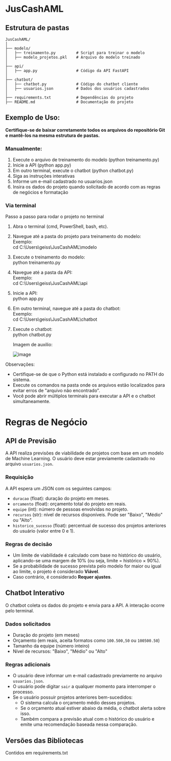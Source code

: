# JusCashAML

## Estrutura de pastas
```JusCashAML/
JusCashAML/
│
├── modelo/
│   ├── treinamento.py         # Script para treinar o modelo
│   ├── modelo_projetos.pkl    # Arquivo do modelo treinado
│
├── api/
│   ├── app.py                 # Código da API FastAPI
│
├── chatbot/
│   ├── chatbot.py             # Código do chatbot cliente
│   ├── usuarios.json          # Dados dos usuários cadastrados
│
├── requirements.txt           # Dependências do projeto
├── README.md                  # Documentação do projeto
```

## Exemplo de Uso:
**Certifique-se de baixar corretamente todos os arquivos do repositório Git e mantê-los na mesma estrutura de pastas.**

### Manualmente:
1. Execute o arquivo de treinamento do modelo (python treinamento.py)
2. Inicie a API (python app.py)
3. Em outro terminal, execute o chatbot (python chatbot.py)
4. Siga as instruções interativas
5. Informe um e-mail cadastrado no usuarios.json
6. Insira os dados do projeto quando solicitado de acordo com as regras de negócios e formatação

### Via terminal

Passo a passo para rodar o projeto no terminal

1. Abra o terminal (cmd, PowerShell, bash, etc).

2. Navegue até a pasta do projeto para treinamento do modelo:  
   Exemplo:  
   cd C:\Users\geiss\JusCashAML\modelo

3. Execute o treinamento do modelo:  
   python treinamento.py

4. Navegue até a pasta da API:  
   Exemplo:  
   cd C:\Users\geiss\JusCashAML\api

5. Inicie a API:  
   python app.py

6. Em outro terminal, navegue até a pasta do chatbot:  
   Exemplo:  
   cd C:\Users\geiss\JusCashAML\chatbot

7. Execute o chatbot:  
   python chatbot.py

   Imagem de auxilio:

   ![image](https://github.com/user-attachments/assets/ab3aae94-7ffd-4b28-ace2-4b809287c817)


Observações:
- Certifique-se de que o Python está instalado e configurado no PATH do sistema.
- Execute os comandos na pasta onde os arquivos estão localizados para evitar erros de "arquivo não encontrado".
- Você pode abrir múltiplos terminais para executar a API e o chatbot simultaneamente.


# Regras de Negócio
## API de Previsão

A API realiza previsões de viabilidade de projetos com base em um modelo de Machine Learning. O usuário deve estar previamente cadastrado no arquivo `usuarios.json`.

### Requisição

A API espera um JSON com os seguintes campos:

- `duracao` (float): duração do projeto em meses.  
- `orcamento` (float): orçamento total do projeto em reais.  
- `equipe` (int): número de pessoas envolvidas no projeto.  
- `recursos` (str): nível de recursos disponíveis. Pode ser "Baixo", "Médio" ou "Alto".  
- `historico_sucesso` (float): percentual de sucesso dos projetos anteriores do usuário (valor entre 0 e 1).  

### Regras de decisão

- Um limite de viabilidade é calculado com base no histórico do usuário, aplicando-se uma margem de 10% (ou seja, limite = histórico × 90%).  
- Se a probabilidade de sucesso prevista pelo modelo for maior ou igual ao limite, o projeto é considerado **Viável**.  
- Caso contrário, é considerado **Requer ajustes**.


## Chatbot Interativo

O chatbot coleta os dados do projeto e envia para a API. A interação ocorre pelo terminal.

### Dados solicitados

- Duração do projeto (em meses)  
- Orçamento (em reais, aceita formatos como `100.500,50` ou `100500.50`)  
- Tamanho da equipe (número inteiro)  
- Nível de recursos: "Baixo", "Médio" ou "Alto"  

### Regras adicionais

- O usuário deve informar um e-mail cadastrado previamente no arquivo `usuarios.json`.  
- O usuário pode digitar `sair` a qualquer momento para interromper o processo.  
- Se o usuário possuir projetos anteriores bem-sucedidos:
  - O sistema calcula o orçamento médio desses projetos.
  - Se o orçamento atual estiver abaixo da média, o chatbot alerta sobre isso.
  - Também compara a previsão atual com o histórico do usuário e emite uma recomendação baseada nessa comparação.  


## Versões das Bibliotecas 
Contidos em requirements.txt
